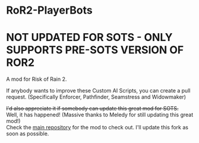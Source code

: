 # RoR2-PlayerBots
# NOT UPDATED FOR SOTS - ONLY SUPPORTS PRE-SOTS VERSION OF ROR2
A mod for Risk of Rain 2.

If anybody wants to improve these Custom AI Scripts, you can create a pull request.
(Specifically Enforcer, Pathfinder, Seamstress and Widowmaker)

~~I'd also appreciate it if somebody can update this great mod for SOTS.~~  
Well, it has happened! (Massive thanks to Meledy for still updating this great mod!)  
Check the [main repository](https://github.com/Melledy/RoR2-PlayerBots) for the mod to check out. I'll update this fork as soon as possible.
